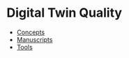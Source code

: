 # Digital Twin Quality

* [Concepts](./concepts/)
* [Manuscripts](./manuscripts/)
* [Tools](./tools/)